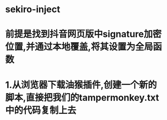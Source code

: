 # sekiro-inject
# 前提是找到抖音网页版中signature加密位置,并通过本地覆盖,将其设置为全局函数
# 1.从浏览器下载油猴插件,创建一个新的脚本,直接把我们的tampermonkey.txt中的代码复制上去
